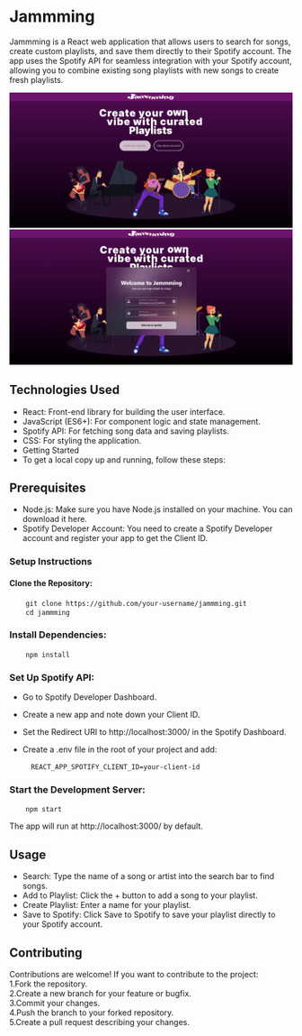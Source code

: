 # Jammming
Jammming is a React web application that allows users to search for songs, create custom playlists, and save them directly to their Spotify account. The app uses the Spotify API for seamless integration with your Spotify account, allowing you to combine existing song playlists with new songs to create fresh playlists.

![jammingHomePage](https://github.com/junluck/jamming_/blob/main/public/Jammin_PageOne.png)
![jammingDemo](https://github.com/junluck/jamming_/blob/main/public/Jammin_PageTwo.png)

## Technologies Used
* React: Front-end library for building the user interface.
* JavaScript (ES6+): For component logic and state management.
* Spotify API: For fetching song data and saving playlists.
* CSS: For styling the application.
* Getting Started
* To get a local copy up and running, follow these steps:

## Prerequisites
* Node.js: Make sure you have Node.js installed on your machine. You can download it here.
* Spotify Developer Account: You need to create a Spotify Developer account and register your app to get the Client ID.

### Setup Instructions
#### Clone the Repository:

        git clone https://github.com/your-username/jammming.git
        cd jammming

### Install Dependencies:

        npm install

### Set Up Spotify API:

* Go to Spotify Developer Dashboard.

* Create a new app and note down your Client ID.

* Set the Redirect URI to http://localhost:3000/ in the Spotify Dashboard.

* Create a .env file in the root of your project and add:

        REACT_APP_SPOTIFY_CLIENT_ID=your-client-id
        
### Start the Development Server:

        npm start
The app will run at http://localhost:3000/ by default.

## Usage
* Search: Type the name of a song or artist into the search bar to find songs.
* Add to Playlist: Click the + button to add a song to your playlist.
* Create Playlist: Enter a name for your playlist.
* Save to Spotify: Click Save to Spotify to save your playlist directly to your Spotify account.


## Contributing
Contributions are welcome! If you want to contribute to the project:
<br/>
1.Fork the repository.
<br/>
2.Create a new branch for your feature or bugfix.
<br/>
3.Commit your changes.
<br/>
4.Push the branch to your forked repository.
<br/>
5.Create a pull request describing your changes.
